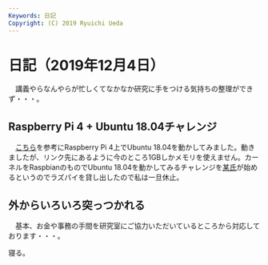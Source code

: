 ```yaml
---
Keywords: 日記
Copyright: (C) 2019 Ryuichi Ueda
---
```


# 日記（2019年12月4日） 

　講義やらなんやらが忙しくてなかなか研究に手をつける気持ちの整理ができず・・・。

## Raspberry Pi 4 + Ubuntu 18.04チャレンジ

　[こちら](http://ktkr3d.github.io/2019/07/13/Raspberry-Pi-4B-Ubuntu-18-04-2-64bit/)を参考にRaspberry Pi 4上でUbuntu 18.04を動かしてみました。動きましたが、リンク先にあるように今のところ1GBしかメモリを使えません。カーネルをRaspbianのものでUbuntu 18.04を動かしてみるチャレンジを[某氏](https://www.asrobot.me/)が始めるというのでラズパイを貸し出したので私は一旦休止。


## 外からいろいろ突っつかれる

　基本、お金や事務の手間を研究室にご協力いただいているところから対応しております・・・。


寝る。

